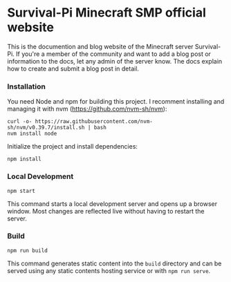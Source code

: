 # Survival-Pi Minecraft SMP official website

This is the documention and blog website of the Minecraft server Survival-Pi. If you're a member of the community and want to add a blog post or information to the docs, let any admin of the server know. The docs explain how to create and submit a blog post in detail. 

### Installation
You need Node and npm for building this project. I recomment installing and managing it with nvm (https://github.com/nvm-sh/nvm):
```
curl -o- https://raw.githubusercontent.com/nvm-sh/nvm/v0.39.7/install.sh | bash
nvm install node
```
Initialize the project and install dependencies:
```
npm install
```

### Local Development

```
npm start
```

This command starts a local development server and opens up a browser window. Most changes are reflected live without having to restart the server.

### Build

```
npm run build
```

This command generates static content into the `build` directory and can be served using any static contents hosting service or with `npm run serve`.


